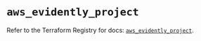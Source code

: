 # `aws_evidently_project`

Refer to the Terraform Registry for docs: [`aws_evidently_project`](https://registry.terraform.io/providers/hashicorp/aws/6.11.0/docs/resources/evidently_project).

